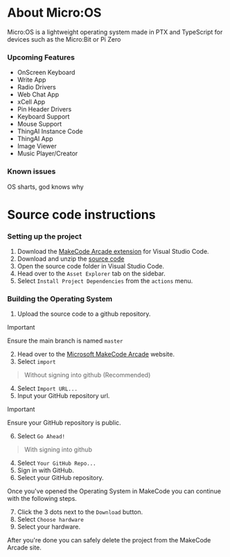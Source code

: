 # About Micro:OS
Micro:OS is a lightweight operating system made in PTX and TypeScript for devices such as the Micro:Bit or Pi Zero
### Upcoming Features
- OnScreen Keyboard
- Write App
- Radio Drivers
- Web Chat App
- xCell App
- Pin Header Drivers
- Keyboard Support
- Mouse Support
- ThingAI Instance Code
- ThingAI App
- Image Viewer
- Music Player/Creator
### Known issues
OS sharts, god knows why
# Source code instructions
### Setting up the project
1. Download the [MakeCode Arcade extension](https://marketplace.visualstudio.com/items?itemName=ms-edu.pxt-vscode-web) for Visual Studio Code.
2. Download and unzip the [source code](https://github.com/NotCryptid/MicroOS/archive/refs/heads/master.zip)
3. Open the source code folder in Visual Studio Code.
4. Head over to the ```Asset Explorer``` tab on the sidebar.
5. Select ```Install Project Dependencies``` from the ```actions``` menu.
### Building the Operating System
1. Upload the source code to a github repository.
> [!IMPORTANT]
> Ensure the main branch is named ```master```
2. Head over to the [Microsoft MakeCode Arcade](https://arcade.makecode.com/) website.
3. Select ```import```
> Without signing into github (Recommended)
4. Select ```Import URL...```
5. Input your GitHub repository url.
> [!IMPORTANT]
> Ensure your GitHub repository is public.
6. Select ```Go Ahead!```
> With signing into github
4. Select ```Your GitHub Repo...```
5. Sign in with GitHub.
6. Select your GitHub repository.

Once you've opened the Operating System in MakeCode you can continue with the following steps.

7. Click the 3 dots next to the ```Download``` button.
8. Select ```Choose hardware```
9. Select your hardware.

After you're done you can safely delete the project from the MakeCode Arcade site.
